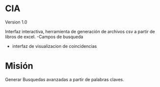 # CIA

Version 1.0

Interfaz interactiva, herramienta de generación de archivos csv a partir de libros de excel.
-Campos de busqueda
- interfaz de visualizacion de coincidencias
# Misión
Generar Busquedas avanzadas a partir de palabras claves.


